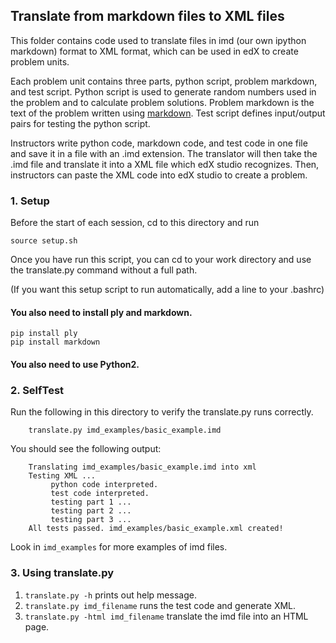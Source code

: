 ## Translate from markdown files to XML files

This folder contains code used to translate files in imd (our own ipython markdown) format to XML format, which can be used in edX to create problem units.

Each problem unit contains three parts, python script, problem markdown, and test script. Python script is used to generate random numbers used in the problem and to calculate problem solutions. Problem markdown is the text of the problem written using [markdown](https://daringfireball.net/projects/markdown/syntax). Test script defines input/output pairs for testing the python script.

Instructors write python code, markdown code, and test code in one file and save it in a file with an .imd extension. The translator will then take the .imd file and translate it into a XML file which edX studio recognizes. Then, instructors can paste the XML code into edX studio to create a problem.

### 1. Setup
Before the start of each session, cd to this directory and run

	source setup.sh

Once you have run this script, you can cd to your work directory and use the translate.py command without a full path.

(If you want this setup script to run automatically, add a line to your .bashrc)

#### You also need to install ply and markdown. 

	pip install ply
	pip install markdown
	
#### You also need to use Python2. 

### 2. SelfTest
Run the following in this directory to verify the translate.py runs correctly.

		translate.py imd_examples/basic_example.imd

You should see the following output:

		Translating imd_examples/basic_example.imd into xml
		Testing XML ...
			 python code interpreted.
			 test code interpreted.
			 testing part 1 ...
			 testing part 2 ...
			 testing part 3 ...
		All tests passed. imd_examples/basic_example.xml created!

Look in ```imd_examples``` for more examples of imd files.

### 3. Using translate.py
1. ```translate.py -h``` prints out help message.
2. ```translate.py imd_filename``` runs the test code and generate XML.
3. ```translate.py -html imd_filename``` translate the imd file into an HTML page.
